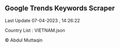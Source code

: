 

## Google Trends Keywords Scraper 
 
Last Update 07-04-2023 , 14:26:22

Country List :
VIETNAM.json



© Abdul Muttaqin 
